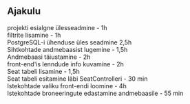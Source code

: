 ## Ajakulu
projekti esialgne ülesseadmine - 1h\
filtrite lisamine - 1h\
PostgreSQL-i ühenduse üles seadmine 2,5h\
Sihtkohtade andmebaasist lugemine - 1,5h\
Andmebaasi täiustamine - 2h\
front-end'is lenndude info kuvamine - 2h\
Seat tabeli lisamine - 1,5h\
Seat tabeli esitamine läbi SeatControlleri - 30 min\
Istekohtade valiku front-endi loomine - 4h\
Istekohtade broneeringute edastamine andmebaasile - 55 min
